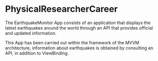 # PhysicalResearcherCareer

The EarthquakeMonitor App consists of an application that displays the latest earthquakes around the world through an API that provides official and updated information.

This App has been carried out within the framework of the MVVM architecture, information about earthquakes is obtained by consulting an API, in addition to ViewBinding.
